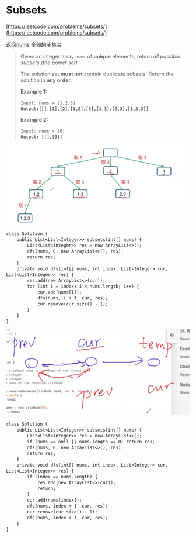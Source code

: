 # Subsets

[https://leetcode.com/problems/subsets/](https://leetcode.com/problems/subsets/)

返回nums 全部的子集合

> Given an integer array `nums` of **unique** elements, return _all possible subsets (the power set)_.
>
> The solution set **must not** contain duplicate subsets. Return the solution in **any order**.
>
> &#x20;
>
> **Example 1:**
>
> <pre><code>Input: nums = [1,2,3]
> <strong>Output:[[],[1],[2],[1,2],[3],[1,3],[2,3],[1,2,3]]</strong></code></pre>
>
> **Example 2:**
>
> <pre><code>Input: nums = [0]
> <strong>Output: [[],[0]]</strong></code></pre>

![](<../../.gitbook/assets/image (5).png>)

```
class Solution {
    public List<List<Integer>> subsets(int[] nums) {
        List<List<Integer>> res = new ArrayList<>();
        dfs(nums, 0, new ArrayList<>(), res);
        return res;
    }
    private void dfs(int[] nums, int index, List<Integer> cur, List<List<Integer>> res) {
        res.add(new ArrayList<>(cur));
        for (int i = index; i < nums.length; i++) {
            cur.add(nums[i]);
            dfs(nums, i + 1, cur, res);
            cur.remove(cur.size() - 1);
        }
    }
}
```

![](<../../.gitbook/assets/image (2) (2).png>)

```
class Solution {
    public List<List<Integer>> subsets(int[] nums) {
        List<List<Integer>> res = new ArrayList<>();
        if (nums == null || nums.length == 0) return res;
        dfs(nums, 0, new ArrayList<>(), res);
        return res;
    }
    private void dfs(int[] nums, int index, List<Integer> cur, List<List<Integer>> res) {
        if (index == nums.length) {
            res.add(new ArrayList<>(cur));
            return;
        }
        cur.add(nums[index]);
        dfs(nums, index + 1, cur, res);
        cur.remove(cur.size() - 1);
        dfs(nums, index + 1, cur, res);
    }
}
```
